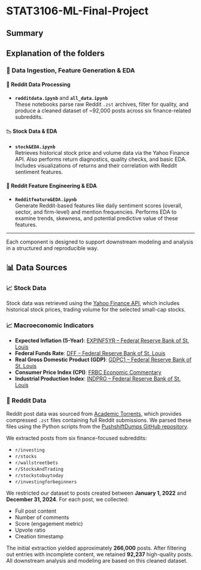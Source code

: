 # STAT3106-ML-Final-Project
## Summary
## Explanation of the folders
### 📂 Data Ingestion, Feature Generation & EDA
#### 🧠 Reddit Data Processing

- **`redditdata.ipynb`** and **`all_data.ipynb`**  
  These notebooks parse raw Reddit `.zst` archives, filter for quality, and produce a cleaned dataset of ~92,000 posts across six finance-related subreddits. 
#### 📉 Stock Data & EDA
- **`stock&EDA.ipynb`**  
  Retrieves historical stock price and volume data via the Yahoo Finance API. Also performs return diagnostics, quality checks, and basic EDA. Includes visualizations of returns and their correlation with Reddit sentiment features.

#### 💬 Reddit Feature Engineering & EDA
- **`Redditfeature&EDA.ipynb`**  
  Generate Reddit-based features like daily sentiment scores (overall, sector, and firm-level) and mention frequencies. Performs EDA to examine trends, skewness, and potential predictive value of these features.
---
Each component is designed to support downstream modeling and analysis in a structured and reproducible way.

## 📊 Data Sources

### 📈 Stock Data
Stock data was retrieved using the [Yahoo Finance API](https://finance.yahoo.com/), which includes historical stock prices, trading volume for the selected small-cap stocks.

### 📈 Macroeconomic Indicators
- **Expected Inflation (5-Year)**: [EXPINF5YR – Federal Reserve Bank of St. Louis](https://fred.stlouisfed.org/series/EXPINF5YR)  
- **Federal Funds Rate**: [DFF – Federal Reserve Bank of St. Louis](https://fred.stlouisfed.org/series/DFF)  
- **Real Gross Domestic Product (GDP)**: [GDPC1 – Federal Reserve Bank of St. Louis](https://fred.stlouisfed.org/series/GDPC1)  
- **Consumer Price Index (CPI)**: [FRBC Economic Commentary](https://doi.org/10.26509/frbc-ec-201002)  
- **Industrial Production Index**: [INDPRO – Federal Reserve Bank of St. Louis](https://fred.stlouisfed.org/series/INDPRO)

### 💬 Reddit Data
Reddit post data was sourced from [Academic Torrents](https://academictorrents.com/details/1614740ac8c94505e4ecb9d88be8bed7b6afddd4), which provides compressed `.zst` files containing full Reddit submissions. We parsed these files using the Python scripts from the [PushshiftDumps GitHub repository](https://github.com/Watchful1/PushshiftDumps).

We extracted posts from six finance-focused subreddits:
- `r/investing`
- `r/stocks`
- `r/wallstreetbets`
- `r/StocksAndTrading`
- `r/stockstobuytoday`
- `r/investingforbeginners`

We restricted our dataset to posts created between **January 1, 2022** and **December 31, 2024**. For each post, we collected:
- Full post content
- Number of comments
- Score (engagement metric)
- Upvote ratio
- Creation timestamp

The initial extraction yielded approximately **266,000** posts. After filtering out entries with incomplete content, we retained **92,237** high-quality posts. All downstream analysis and modeling are based on this cleaned dataset.
